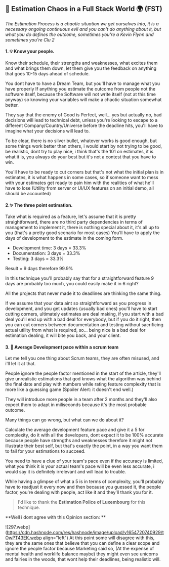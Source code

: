 ## 🤔 Estimation Chaos in a Full Stack World 🌍 (FST)

*The Estimation Process is a chaotic situation we get ourselves into, it is a necessary ongoing continuous evil and you can't do anything about it, but what you do defines the outcome, sometimes you're a Kevin Flynn and sometimes you're Clu 2*

#### 1. 💡 Know your people.
Know their schedule, their strengths and weaknesses, what excites them and what brings them down, let them give you the feedback on anything that goes 10-15 days ahead of schedule.

You dont have to have a Dream Team, but you'll have to manage what you have properly
If anything you estimate the outcome from people not the software itself, because the Software will not write itself (not at this time anyway) so knowing your variables will make a chaotic situation somewhat better. 

They say that the enemy of Good is Perfect, well... yes but actually no, bad decisions will lead to technical debt, unless you're looking to escape to a different Company/Country/Universe before the deadline hits, you'll have to imagine what your decisions will lead to. 

To be clear, there is no silver bullet, whatever works is good enough, but some things work better than others, i would start by not trying to be good, be realistic, dont try to play nice, i think that's the 101 on estimates, it is what it is, you always do your best but it's not a contest that you have to win. 

You'll have to be ready to cut corners but that's not what the initial plan is in estimates, it is what happens in some cases, so if someone want to mess with your estimates get ready to pain him with the realities of what he'll have to lose (Utility from server or UI/UX features on an initial demo, all should be accounted)

#### 2.✨ The three point estimation.

Take what is required as a feature, let's assume that it is pretty straightforward, there are no third party dependencies in terms of management to implement it, there is nothing special about it, it's all up to you (that's a pretty good scenario for most cases)
You'll have to apply the days of development to the estimate in the coming form. 

   *  Development time: 3 days = 33.3%
   *  Documentation: 3 days = 33.3%
   *  Testing: 3 days = 33.3%

Result = 9 days therefore 99.9% 

In this technique you'll probably say that for a straightforward feature 9 days are probably too much, you could easily make it in 6 right?

All the projects that never made it to deadlines are thinking the same thing. 

If we assume that your data aint so straightforward as you progress in development, and you get updates (usually bad ones) you'll have to start cutting corners, ultimately estimates are deal making, if you start with a bad deal you'll end up with a bad deal for everybody, but if you do it right, then you can cut corners between documentation and testing without sacrificing actual utility from what  is required, so... being nice is a bad deal for estimation dealing, it will bite you back, and your client. 

#### 3. 📐 Average Development pace within a scrum team

Let me tell you one thing about Scrum teams, they are often misused, and i'll let it at that. 

People ignore the people factor mentioned in the start of the article, they'll give unrealistic estimations that god knows what the algorithm was behind the final date and play with numbers while rating feature complexity that is more like a guessing game (Spoiler Alert: it doesn't end well.) 

They will introduce more people in a team after 2 months and they'll also expect them to adapt in miliseconds because it's the most probable outcome.

Many things can go wrong, but what can we do about it? 

Calculate the average development feature pace and give it a 5 for complexity, do it with all the developers, dont expect it to be 100% accurate because people have strengths and weaknesses therefore it might not illustrate their best self, but that's exactly the point, in a way you want them to fail for your estimations to succeed.

You need to have a clue of your team's pace even if the accuracy is limited, what you think it is your actual team's pace will be even less accurate, i would say it is definitely irrelevant and will lead to trouble.

While having a glimpse of what a 5 is in terms of complexity, you'll probably have to readjust it every now and then because you guessed it, the people factor, you're dealing with people, act like it and they'll thank you for it.  

> I'd like to thank the **Estimation Police of Luxembourg** for this technique.

**Well i dont agree with this Opinion section: **

![297.webp](https://cdn.hashnode.com/res/hashnode/image/upload/v1654720740929/tOwPT43EK.webp align="left")
At this point some will disagree with this, they are the same ones that believe that you can define a clear scope and ignore the people factor because Marketing said so, 
(At the expense of mental health and worklife balance maybe) they might even see unicorns and fairies in the woods, that wont help their deadlines, being realistic will.